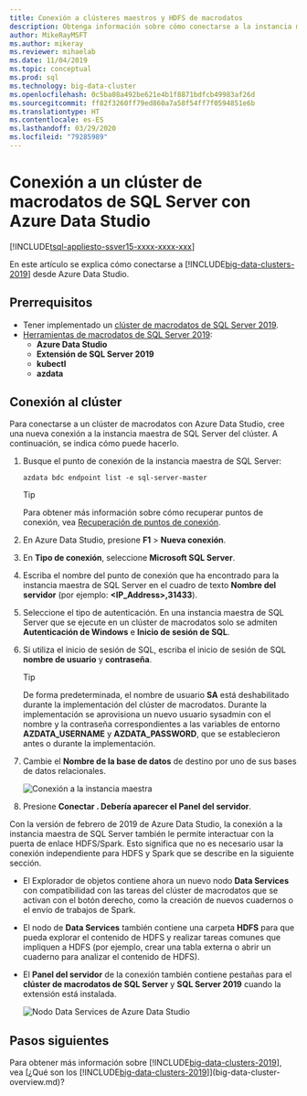 ```yaml
---
title: Conexión a clústeres maestros y HDFS de macrodatos
description: Obtenga información sobre cómo conectarse a la instancia maestra de SQL Server y a la puerta de enlace HDFS/Spark para un clúster de macrodatos de SQL Server.
author: MikeRayMSFT
ms.author: mikeray
ms.reviewer: mihaelab
ms.date: 11/04/2019
ms.topic: conceptual
ms.prod: sql
ms.technology: big-data-cluster
ms.openlocfilehash: 0c5ba08a492be621e4b1f8871bdfcb49983af26d
ms.sourcegitcommit: ff82f3260ff79ed860a7a58f54ff7f0594851e6b
ms.translationtype: HT
ms.contentlocale: es-ES
ms.lasthandoff: 03/29/2020
ms.locfileid: "79285989"
---
```

# <a name="connect-to-a-sql-server-big-data-cluster-with-azure-data-studio"></a>Conexión a un clúster de macrodatos de SQL Server con Azure Data Studio

[!INCLUDE[tsql-appliesto-ssver15-xxxx-xxxx-xxx](../includes/tsql-appliesto-ssver15-xxxx-xxxx-xxx.md)]

En este artículo se explica cómo conectarse a [!INCLUDE[big-data-clusters-2019](../includes/ssbigdataclusters-ver15.md)] desde Azure Data Studio.

## <a name="prerequisites"></a>Prerrequisitos

- Tener implementado un [clúster de macrodatos de SQL Server 2019](deployment-guidance.md).
- [Herramientas de macrodatos de SQL Server 2019](deploy-big-data-tools.md):
   - **Azure Data Studio**
   - **Extensión de SQL Server 2019**
   - **kubectl**
   - **azdata**

## <a name="connect-to-the-cluster"></a><a id="master"></a> Conexión al clúster

Para conectarse a un clúster de macrodatos con Azure Data Studio, cree una nueva conexión a la instancia maestra de SQL Server del clúster. A continuación, se indica cómo puede hacerlo.

1. Busque el punto de conexión de la instancia maestra de SQL Server:

   ```
   azdata bdc endpoint list -e sql-server-master
   ```

   > [!TIP]
   > Para obtener más información sobre cómo recuperar puntos de conexión, vea [Recuperación de puntos de conexión](deployment-guidance.md#endpoints).

1. En Azure Data Studio, presione **F1** > **Nueva conexión**.

1. En **Tipo de conexión**, seleccione **Microsoft SQL Server**.

1. Escriba el nombre del punto de conexión que ha encontrado para la instancia maestra de SQL Server en el cuadro de texto **Nombre del servidor** (por ejemplo: **\<IP_Address\>,31433**). 

1. Seleccione el tipo de autenticación. En una instancia maestra de SQL Server que se ejecute en un clúster de macrodatos solo se admiten **Autenticación de Windows** e **Inicio de sesión de SQL**. 

1. Si utiliza el inicio de sesión de SQL, escriba el inicio de sesión de SQL **nombre de usuario** y **contraseña**.

   > [!TIP]
   > De forma predeterminada, el nombre de usuario **SA** está deshabilitado durante la implementación del clúster de macrodatos. Durante la implementación se aprovisiona un nuevo usuario sysadmin con el nombre y la contraseña correspondientes a las variables de entorno **AZDATA_USERNAME** y **AZDATA_PASSWORD**, que se establecieron antes o durante la implementación.

1. Cambie el **Nombre de la base de datos** de destino por uno de sus bases de datos relacionales.

   ![Conexión a la instancia maestra](./media/connect-to-big-data-cluster/connect-to-cluster.png)

1. Presione **Conectar **. Debería aparecer el** Panel del servidor**.

Con la versión de febrero de 2019 de Azure Data Studio, la conexión a la instancia maestra de SQL Server también le permite interactuar con la puerta de enlace HDFS/Spark. Esto significa que no es necesario usar la conexión independiente para HDFS y Spark que se describe en la siguiente sección.

- El Explorador de objetos contiene ahora un nuevo nodo **Data Services** con compatibilidad con las tareas del clúster de macrodatos que se activan con el botón derecho, como la creación de nuevos cuadernos o el envío de trabajos de Spark. 
- El nodo de **Data Services** también contiene una carpeta **HDFS** para que pueda explorar el contenido de HDFS y realizar tareas comunes que impliquen a HDFS (por ejemplo, crear una tabla externa o abrir un cuaderno para analizar el contenido de HDFS).
- El **Panel del servidor** de la conexión también contiene pestañas para el **clúster de macrodatos de SQL Server** y **SQL Server 2019** cuando la extensión está instalada.

   ![Nodo Data Services de Azure Data Studio](./media/connect-to-big-data-cluster/connect-data-services-node.png)

## <a name="next-steps"></a>Pasos siguientes

Para obtener más información sobre [!INCLUDE[big-data-clusters-2019](../includes/ssbigdataclusters-ver15.md)], vea [¿Qué son los [!INCLUDE[big-data-clusters-2019](../includes/ssbigdataclusters-ver15.md)]](big-data-cluster-overview.md)?
